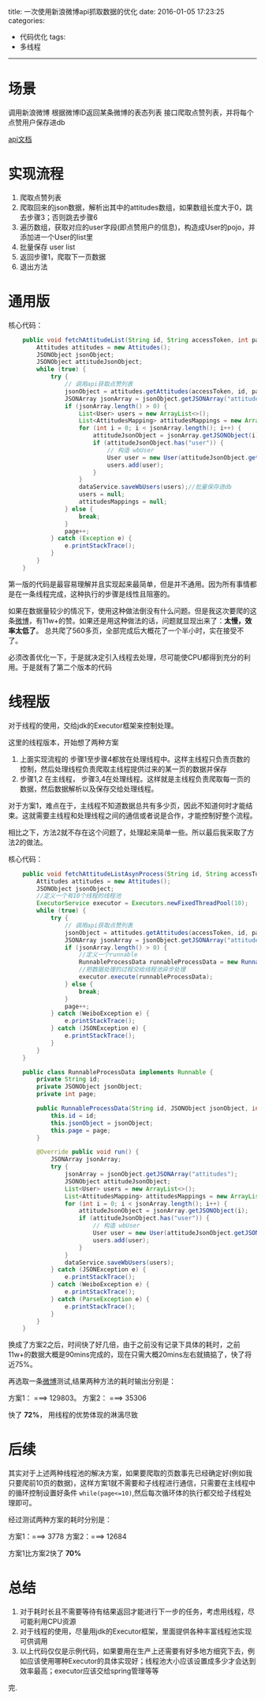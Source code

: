 title: 一次使用新浪微博api抓取数据的优化
date: 2016-01-05 17:23:25
categories: 
- 代码优化
tags: 
- 多线程
---

# 场景

调用新浪微博 根据微博ID返回某条微博的表态列表 接口爬取点赞列表，并将每个点赞用户保存进db

[api文档](http://open.weibo.com/wiki/2/attitudes/show)

<!-- more -->

# 实现流程

1. 爬取点赞列表
2. 爬取回来的json数据，解析出其中的attitudes数组，如果数组长度大于0，跳去步骤3；否则跳去步骤6
3. 遍历数组，获取对应的user字段(即点赞用户的信息)，构造成User的pojo，并添加进一个User的list里
4. 批量保存 user list 
5. 返回步骤1，爬取下一页数据
6. 退出方法

# 通用版

核心代码： 

```java
    public void fetchAttitudeList(String id, String accessToken, int page, int count) {
        Attitudes attitudes = new Attitudes();
        JSONObject jsonObject;
        JSONObject attitudeJsonObject;
        while (true) {
            try {
                // 调用api获取点赞列表
                jsonObject = attitudes.getAttitudes(accessToken, id, page, count);
                JSONArray jsonArray = jsonObject.getJSONArray("attitudes");
                if (jsonArray.length() > 0) {
                    List<User> users = new ArrayList<>();
                    List<AttitudesMapping> attitudesMappings = new ArrayList<>();
                    for (int i = 0; i < jsonArray.length(); i++) {
                        attitudeJsonObject = jsonArray.getJSONObject(i);
                        if (attitudeJsonObject.has("user")) {
                            // 构造 wbUser
                            User user = new User(attitudeJsonObject.getJSONObject("user"));
                            users.add(user);
                        }
                    }
                    dataService.saveWbUsers(users);//批量保存进db
                    users = null;
                    attitudesMappings = null;
                } else {
                    break;
                }
                page++;
            } catch (Exception e) {
                e.printStackTrace();
            } 
        } 
    }
```

第一版的代码是最容易理解并且实现起来最简单，但是并不通用。因为所有事情都是在一条线程完成，这种执行的步骤是线性且阻塞的。

如果在数据量较少的情况下，使用这种做法倒没有什么问题。但是我这次要爬的这条[微博](http://weibo.com/2082990561/D8SBU9K2z)，有11w+的赞。如果还是用这种做法的话，问题就显现出来了：**太慢，效率太低了**。 总共爬了560多页，全部完成后大概花了一个半小时，实在接受不了。

必须改善优化一下，于是就决定引入线程去处理，尽可能使CPU都得到充分的利用。于是就有了第二个版本的代码

# 线程版

对于线程的使用，交给jdk的Executor框架来控制处理。

这里的线程版本，开始想了两种方案

1. 上面实现流程的 步骤1至步骤4都放在处理线程中。这样主线程只负责页数的控制，然后处理线程负责爬取主线程提供过来的某一页的数据并保存
2. 步骤1,2 在主线程， 步骤3,4在处理线程。这样就是主线程负责爬取每一页的数据，然后数据解析以及保存交给处理线程。


对于方案1，难点在于，主线程不知道数据总共有多少页，因此不知道何时才能结束。这就需要主线程和处理线程之间的通信或者说是合作，才能控制好整个流程。

相比之下，方法2就不存在这个问题了，处理起来简单一些。所以最后我采取了方法2的做法。

核心代码：

```java
    public void fetchAttitudeListAsynProcess(String id, String accessToken, int page, int count) {
        Attitudes attitudes = new Attitudes();
        JSONObject jsonObject;
        //定义一个有10个线程的线程池
        ExecutorService executor = Executors.newFixedThreadPool(10);
        while (true) {
            try {
                // 调用api获取点赞列表
                jsonObject = attitudes.getAttitudes(accessToken, id, page, count);
                JSONArray jsonArray = jsonObject.getJSONArray("attitudes");
                if (jsonArray.length() > 0) {
                    //定义一个runnable
                    RunnableProcessData runnableProcessData = new RunnableProcessData(id, jsonObject, page);
                    //把数据处理的过程交给线程池异步处理
                    executor.execute(runnableProcessData);
                } else {
                    break;
                }
                page++;
            } catch (WeiboException e) {
                e.printStackTrace();
            } catch (JSONException e) {
                e.printStackTrace();
            }
        }
    }

    public class RunnableProcessData implements Runnable {
        private String id;
        private JSONObject jsonObject;
        private int page;

        public RunnableProcessData(String id, JSONObject jsonObject, int page){
            this.id = id;
            this.jsonObject = jsonObject;
            this.page = page;
        }

        @Override public void run() {
            JSONArray jsonArray;
            try {
                jsonArray = jsonObject.getJSONArray("attitudes");
                JSONObject attitudeJsonObject;
                List<User> users = new ArrayList<>();
                List<AttitudesMapping> attitudesMappings = new ArrayList<>();
                for (int i = 0; i < jsonArray.length(); i++) {
                    attitudeJsonObject = jsonArray.getJSONObject(i);
                    if (attitudeJsonObject.has("user")) {
                        // 构造 wbUser
                        User user = new User(attitudeJsonObject.getJSONObject("user"));
                        users.add(user);
                    }
                }
                dataService.saveWbUsers(users);
            } catch (JSONException e) {
                e.printStackTrace();
            } catch (WeiboException e) {
                e.printStackTrace();
            } catch (ParseException e) {
                e.printStackTrace();
            }
        }
    }
```

换成了方案2之后，时间快了好几倍，由于之前没有记录下具体的耗时，之前11w+的数据大概是90mins完成的，现在只需大概20mins左右就搞掂了，快了将近75%。

再选取一条[微博](http://weibo.com/1563926367/D6ypd9KJw)测试,结果两种方法的耗时输出分别是：

方案1： ===> 129803。 方案2： ===> 35306

快了 **72%**， 用线程的优势体现的淋漓尽致

# 后续

其实对于上述两种线程池的解决方案，如果要爬取的页数事先已经确定好(例如我只要爬前10页的数据)，这样方案1就不需要和子线程进行通信，只需要在主线程中的循环控制设置好条件  `while(page<=10)`,然后每次循环体的执行都交给子线程处理即可。

经过测试两种方案的耗时分别是：

方案1：===> 3778
方案2：===> 12684

方案1比方案2快了 **70%**

# 总结

1. 对于耗时长且不需要等待有结果返回才能进行下一步的任务，考虑用线程，尽可能利用CPU资源
2. 对于线程的使用，尽量用jdk的Executor框架，里面提供各种丰富线程池实现可供调用
3. 以上代码仅仅是示例代码，如果要用在生产上还需要有好多地方细究下去，例如应该使用哪种Executor的具体实现好；线程池大小应该设置成多少才会达到效率最高；executor应该交给spring管理等等

完.
